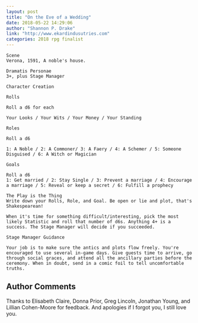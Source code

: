 ```yaml
---
layout: post
title: "On the Eve of a Wedding"
date: 2018-05-22 14:29:06
author: "Shannon P. Drake"
link: "http://www.ekardindusutries.com"
categories: 2018 rpg finalist
---
```

```
Scene
Verona, 1591, A noble's house.

Dramatis Personae 
3+, plus Stage Manager

Character Creation

Rolls

Roll a d6 for each

Your Looks / Your Wits / Your Money / Your Standing

Roles

Roll a d6

1: A Noble / 2: A Commoner/ 3: A Faery / 4: A Schemer / 5: Someone Disguised / 6: A Witch or Magician

Goals

Roll a d6 
1: Get married / 2: Stay Single / 3: Prevent a marriage / 4: Encourage a marriage / 5: Reveal or keep a secret / 6: Fulfill a prophecy

The Play is the Thing
Write down your Rolls, Role, and Goal. Be open or lie and plot, that's Shakespearean! 

When it's time for something difficult/interesting, pick the most likely Statistic and roll that number of d6s. Anything 4+ is a success. The Stage Manager will decide if you succeeded. 

Stage Manager Guidance

Your job is to make sure the antics and plots flow freely. You're encouraged to use several in-game days. Give guests time to arrive, go through social graces, and attend all the ancillary parties before the ceremony. When in doubt, send in a comic foil to tell uncomfortable truths.

```
## Author Comments 

Thanks to Elisabeth Claire, Donna Prior, Greg Lincoln, Jonathan Young, and Lillian Cohen-Moore for feedback. And apologies if I forgot you, I still love you. 
